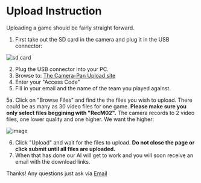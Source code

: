 <h1>Upload Instruction</h1>

Uploading a game should be fairly straight forward.

1. First take out the SD card in the camera and plug it in the USB connector:


![sd card](https://user-images.githubusercontent.com/114755950/193307366-3815d2ad-1522-4f9a-9f96-cb329cccb3de.png)

2. Plug the USB connector into your PC.
3. Browse to: <a href="http://upload.camera-pan.com" target="_blank">The Camera-Pan Upload site</a>
4. Enter your "Access Code"
5. Fill in your email and the name of the team you played against.

5a.  Click on "Browse Files" and find the the files you wish to upload. There could be as many as 30 video files for one game.
<strong>Please make sure you only select files beggining with "RecM02".</strong> The camera records to 2 video files, one lower quality and one higher. We want the higher:

![image](https://user-images.githubusercontent.com/114755950/193310773-4a2fbecc-8135-43a1-a8e0-b2e9ea2559cd.png)


6. Click "Upload" and wait for the files to upload. <strong>Do not close the page or click submit until all files are uploaded.</strong>
7. When that has done our AI will get to work and you will soon receive an email with the download links.

Thanks! Any questions just ask via <a href="support@camera-pan.com">Email</a>
